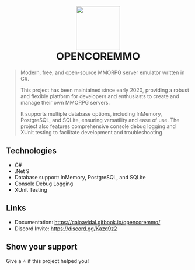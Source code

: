 <h1 align="center">
  <img align="center" width="120px" src="https://github.com/caioavidal/OpenCoreMMO/blob/develop/ocmsquare.png?raw=true" target="_blank"  />
  <br>
  OPENCOREMMO</h1>

> Modern, free, and open-source MMORPG server emulator written in C#.
> 
> This project has been maintained since early 2020, providing a robust and flexible platform for developers and enthusiasts to create and manage their own MMORPG servers.
> 
> It supports multiple database options, including InMemory, PostgreSQL, and SQLite, ensuring versatility and ease of use. The project also features comprehensive console debug logging and XUnit testing to facilitate development and troubleshooting.

## Technologies

* C#
* .Net 9
* Database support: InMemory, PostgreSQL, and SQLite
* Console Debug Logging
* XUnit Testing
  
## Links

* Documentation: https://caioavidal.gitbook.io/opencoremmo/
* Discord Invite: https://discord.gg/Kazq9z2

## Show your support

Give a ⭐️ if this project helped you!
